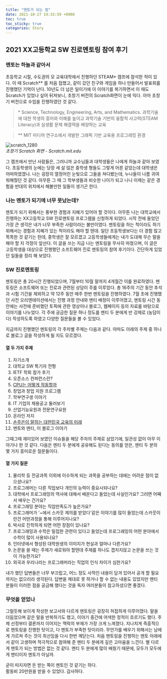 ```yaml
---
title: "멘토가 되는 법"
date: 2021-10-27 19:33:59 +0900
toc: true
toc_sticky: true
categories: Story
---
```


## 2021 XX고등학교 SW 진로멘토링 참여 후기

### 멘토는 하늘과 같아서

초등학교 시절, 수도권의 모 교육대학에서 진행하던 STEAM\* 캠프에 참석한 적이 있다.
이 때 Scratch** 를 처음 접했고, 같이 갔던 친구와 게임을 하나 만들어서 발표회를 진행했던 기억이 난다. 10년도 더 넘은 일이기에 이 이야기를 복기하면서
이 때도 Scratch가 있었나 싶어 뒤져보니, 초창기 버전의 Scratch화면이 눈에 익다. 아마 초창기 버전으로 수업을 진행하였던 것 같다. 

> \* Science, Technology, Engineering, Arts, and Mathematics. 과학기술에 대한 학생의 흥미와 이해를 높이고 과학기술 기반의 융합적 사고력(STEAM Literacy)과 실생활 문제 해결력을 배양하는 교육 

> \*\* MIT 미디어 연구소에서 개발한 그래픽 기반 교육용 프로그래밍 환경

![scratch_1280](https://user-images.githubusercontent.com/61682534/139066143-4fb34b55-3399-4f40-95f1-aee1ae14e077.png)  
*초창기 Scratch 화면 - Scratch.mit.edu*

그 캠프에서 만난 사람들은, 그러니까 교수님들과 대학생들은 나에게 하늘과 같아 보였다. 초등학생의 눈에는 당장 세 살 많은 중학생 형들도 그렇게 어른 같았는데 
대학생은 어떠하였겠나. 나는 굉장히 열정어린 눈빛으로 그들을 쳐다봤는데, 누나들이 나름 귀여워해줬던 것 같다. 
아무튼 그 때 그 학부생들과 비슷한 나이가 되고 나니 이제는 같은 경험을 반대의 위치에서 해볼만한 일들이 생기곤 한다.

### 나는 멘토가 되기에 너무 못났는데?

멘토가 되기 위해서는 풍부한 경험과 지혜가 있어야 할 것이다. 아무튼 나는 대학교에서 진행하는 XX고등학교 SW 진로멘토링 프로그램을 신청하게 되었다.
시작 전에 들었던 가장 큰 생각은 내가 너무 부족한 사람이라는 불만이였다. 멘토링을 하는 척이라도 하기 위해서는 경험과 지혜가 있는 척이라도 해야 할 텐데. 
일단 초등학생보다는 더 경험 많고 똑똑한 것 같기는 한데, 중학생은 잘 모르겠고 고등학생들에게는 내가 도대체 무슨 말을 해야 할 지 걱정이 앞선다. 
이 글을 쓰는 지금 나는 멘토링을 무사히 마쳤으며, 이 글은 고등학생을 대상으로 진행했던 소프트웨어 진로 멘토링의 참여 후기이다. 간단하게 있었던 일들을 정리 해 보았다. 

### SW 진로멘토링

멘토링은 총 20시간 진행되었으며, 7월부터 10월 말까지 4개월간 이를 완료하였다. 멘토링은 소프트웨어 또는 진로과 관련된 상담이 주를 이루었다. 
총 16주의 기간 동안 추석과 시험 기간을 제외하고 약 12주 동안 매주 한번 멘토링을 진행하였다. 
7월 초에 진행했던 사전 오리엔테이션에서는 진행 과정 안내와 멘티 배정이 이루어졌고, 멘토링 시간 동안에는 사전에 준비했던 토픽에 관한 영상이나 블로그, 웹페이지 등의 
자료를 바탕으로 이야기를 나누었다. 각 주에 궁금한 질문 하나 정도를 멘티 두 분에게 반 강제로 (농담이다) 작성하도록 하였고 다양한 질문들을 볼 수 있었다.

지금까지 진행했던 멘토링의 각 주차별 주제는 다음과 같다. 아마도 아래의 주제 중 하나로 블로그 글을 작성하게 될 지도 모르겠다.

#### 열 두 가지 주제

1. 자기소개
2. 대학교 SW 특기자 전형 
3. IETF 학회 참가 후기
4. 오픈소스 컨퍼런스란?
5. [CPU는 어떻게 작동할까](https://youtu.be/Fg00LN30Ezg)
6. 창업과 창업 지원 프로그램
7. 학부연구생 이야기
8. IT 기업의 채용공고 둘러보기
9. 산업기능요원과 전문연구요원
10. 온라인 저지
11. [손주은이 말하는 대한민국 교육의 미래](https://youtu.be/jheK6aZtJ5A)
12. 멘토와 멘티, 이 블로그 이야기

그때그때 재미있어 보였던 이슈들을 해당 주차의 주제로 삼았기에, 일관성 없이 아무 이야기나 한 것 같다.
다음은 멘티 두 분에게 공유해도 된다는 동의를 얻은, 멘티 두 분의 몇 가지 흥미로운 질문들이다.

#### 열 가지 질문

1. 물리학 등 전공과목 이외에 이수하게 되는 과목을 공부하는 데에는 어려운 점이 없으셨나요?
2. 프로그래머는 다른 직업보다 개인의 능력이 중요시되나요?
3. 대학에서 프로그래밍의 역사에 대해서 배운다고 들었는데 사실인가요? 그러면 어째서 배우는 건가요?
4. 프로그래밍 분야는 직업만족도가 높은가요?
5. 프로그래머가 '~에서 스카웃 제의를 받았다'같은 이야기를 많이 들었는데 스카웃이란건 어떤과정을 통해 이루어지나요?
6. 박사로 진학하게 되면 어떤 장점이 있나요?
7. 프로그래밍과 수학은 밀접한 관련이 있다고 들었는데 프로그래밍의 어떤 분야에서 수학이 많이 사용되나요?
8. 인터넷에서 형성된 대학원생의 이미지가 현실과 얼마나 다른가요?
9. 논문을 쓸 때는 주제가 새로워야 할텐데 주제를 하나도 겹치지않고 논문을 쓰는 것이 가능한가요?
10. 외국과 우리나라는 프로그래머라는 직업의 인식 차이가 심한가요?

내가 했던 답변들은 너무 부끄럽고, 어느 정도 사적인 내용이 담겨 있어서 공개 할 필요까지는 없으리라 생각된다.
답변을 제대로 못 하거나 할 수 없는 내용도 있었지만 멘티 분들이 이러한 점을 궁금해 했다는 것을 독자 여러분들이 참고하셨으면 좋겠다.

### 무엇을 얻었나

그럴듯해 보이게 작성한 보고서와 다르게 멘토링은 굉장히 허접하게 이루어졌다. 말을 더듬었으며 같은 말을 반복하기도 했고, 이야기 중간에 어색한 정적이 흐르기도 했다.
주제 선정부터 결론까지 이어지는 맥락의 부재가 가장 크게 느껴졌다. 지나치게 즉흥적으로 멘토링을 진행한 탓이고, 다 멘토가 부족한 탓이리라. 
무언가를 배우기 위해서는 남에게 가르쳐 주는 것이 최선임을 다시 한번 깨닫는다. 처음 멘토링을 진행하는 멘토 아래에서 같이 고생하며 적극적으로 참여해 준 멘티 두 분에게 깊은 고마움을 느낀다.
별 다르게 멘토가 되는 방법은 없는 것 같다. 멘티 두 분에게 많이 배웠기 때문에, 모두가 모두에게 멘티이자 멘토가 아닐까.

굳이 따지자면 돈 받는 쪽이 멘토인 것 같기는 하다.  
활동비 20만원을 받을 수 있었다. 감사하다.
